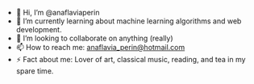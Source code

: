 - 👋 Hi, I’m @anaflaviaperin
- 🌱 I’m currently learning about machine learning algorithms and web development.
- 💞️ I’m looking to collaborate on anything (really)
- 📫 How to reach me: anaflavia_perin@hotmail.com
- ⚡ Fact about me: Lover of art, classical music, reading, and tea in my spare time.
